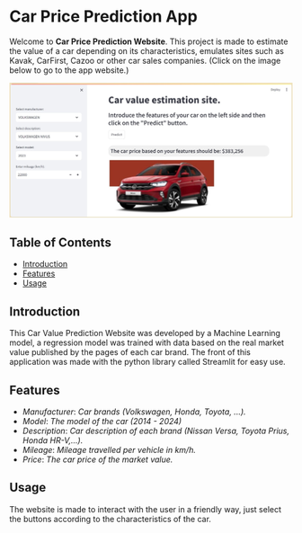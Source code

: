 # Car Price Prediction App

Welcome to **Car Price Prediction Website**. This project is made to estimate the value of a car depending on its characteristics, emulates sites such as Kavak, CarFirst, Cazoo or other car sales companies. (Click on the image below to go to the app website.)

[![CarPricePrediction](images/site_example.jpg)](https://carpricepredictionpy.streamlit.app)


## Table of Contents
- [Introduction](#introduction)
- [Features](#features)
- [Usage](#usage)


## Introduction
This Car Value Prediction Website was developed by a Machine Learning model, a regression model was trained with data based on the real market value published by the pages of each car brand. The front of this application was made with the python library called Streamlit for easy use.

## Features
- *Manufacturer*: *Car brands (Volkswagen, Honda, Toyota, ...).*
- *Model*: *The model of the car (2014 - 2024)*
- *Description*: *Car description of each brand (Nissan Versa, Toyota Prius, Honda HR-V,...).*
- *Mileage*: *Mileage travelled per vehicle in km/h.*
- *Price*: *The car price of the market value.*

## Usage
The website is made to interact with the user in a friendly way, just select the buttons according to the characteristics of the car.
